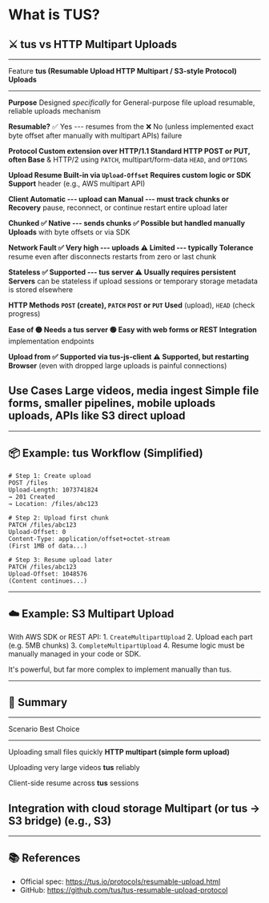 # What is TUS?

## ⚔️ tus vs HTTP Multipart Uploads

  --------------------------------------------------------------------------------
  Feature          **tus (Resumable Upload        **HTTP Multipart / S3-style
                   Protocol)**                    Uploads**
  ---------------- ------------------------------ --------------------------------
  **Purpose**      Designed *specifically* for    General-purpose file upload
                   resumable, reliable uploads    mechanism

  **Resumable?**   ✅ Yes --- resumes from the    ❌ No (unless implemented
                   exact byte offset after        manually with multipart APIs)
                   failure                        

  **Protocol       Custom extension over HTTP/1.1 Standard HTTP POST or PUT, often
  Base**           & HTTP/2 using `PATCH`,        multipart/form-data
                   `HEAD`, and `OPTIONS`          

  **Upload Resume  Built-in via `Upload-Offset`   Requires custom logic or SDK
  Support**        header                         (e.g., AWS multipart API)

  **Client         Automatic --- upload can       Manual --- must track chunks or
  Recovery**       pause, reconnect, or continue  restart entire upload
                   later                          

  **Chunked        ✅ Native --- sends chunks     ✅ Possible but handled manually
  Uploads**        with byte offsets              or via SDK

  **Network Fault  ✅ Very high --- uploads       ⚠️ Limited --- typically
  Tolerance**      resume even after disconnects  restarts from zero or last chunk

  **Stateless      ✅ Supported --- tus server    ⚠️ Usually requires persistent
  Servers**        can be stateless if upload     sessions or temporary storage
                   metadata is stored elsewhere   

  **HTTP Methods   `POST` (create), `PATCH`       `POST` or `PUT`
  Used**           (upload), `HEAD` (check        
                   progress)                      

  **Ease of        🟡 Needs a tus server          🟢 Easy with web forms or REST
  Integration**    implementation                 endpoints

  **Upload from    ✅ Supported via tus-js-client ⚠️ Supported, but restarting
  Browser**        (even with dropped             large uploads is painful
                   connections)                   

  **Use Cases**    Large videos, media ingest     Simple file forms, smaller
                   pipelines, mobile uploads      uploads, APIs like S3 direct
                                                  upload
  --------------------------------------------------------------------------------

------------------------------------------------------------------------

## 📦 Example: tus Workflow (Simplified)

``` http
# Step 1: Create upload
POST /files
Upload-Length: 1073741824
→ 201 Created
→ Location: /files/abc123

# Step 2: Upload first chunk
PATCH /files/abc123
Upload-Offset: 0
Content-Type: application/offset+octet-stream
(First 1MB of data...)

# Step 3: Resume upload later
PATCH /files/abc123
Upload-Offset: 1048576
(Content continues...)
```

------------------------------------------------------------------------

## ☁️ Example: S3 Multipart Upload

With AWS SDK or REST API: 1. `CreateMultipartUpload` 2. Upload each part
(e.g. 5MB chunks) 3. `CompleteMultipartUpload` 4. Resume logic must be
manually managed in your code or SDK.

It's powerful, but far more complex to implement manually than tus.

------------------------------------------------------------------------

## 🎯 Summary

  -----------------------------------------------------------------------
  Scenario                        Best Choice
  ------------------------------- ---------------------------------------
  Uploading small files quickly   **HTTP multipart (simple form upload)**

  Uploading very large videos     **tus**
  reliably                        

  Client-side resume across       **tus**
  sessions                        

  Integration with cloud storage  **Multipart (or tus → S3 bridge)**
  (e.g., S3)                      
  -----------------------------------------------------------------------

------------------------------------------------------------------------

## 📚 References

-   Official spec: <https://tus.io/protocols/resumable-upload.html>
-   GitHub: <https://github.com/tus/tus-resumable-upload-protocol>
